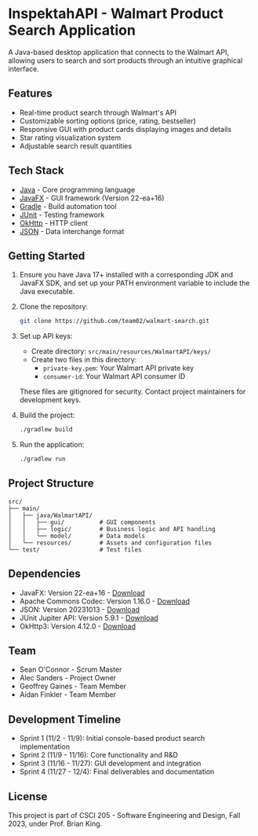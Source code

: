 # InspektahAPI - Walmart Product Search Application

A Java-based desktop application that connects to the Walmart API, allowing users to search and sort products through an intuitive graphical interface.

## Features

- Real-time product search through Walmart's API
- Customizable sorting options (price, rating, bestseller)
- Responsive GUI with product cards displaying images and details
- Star rating visualization system
- Adjustable search result quantities

## Tech Stack

- [Java](https://www.java.com/) - Core programming language
- [JavaFX](https://openjfx.io/) - GUI framework (Version 22-ea+16)
- [Gradle](https://gradle.org/) - Build automation tool
- [JUnit](https://junit.org/) - Testing framework
- [OkHttp](https://square.github.io/okhttp/) - HTTP client
- [JSON](https://www.json.org/) - Data interchange format

## Getting Started

1. Ensure you have Java 17+ installed with a corresponding JDK and JavaFX SDK, and set up your PATH environment variable to include the Java executable.

2. Clone the repository:
   ```bash
   git clone https://github.com/team02/walmart-search.git
   ```

3. Set up API keys:
   - Create directory: `src/main/resources/WalmartAPI/keys/`
   - Create two files in this directory:
     - `private-key.pem`: Your Walmart API private key
     - `consumer-id`: Your Walmart API consumer ID

   These files are gitignored for security. Contact project maintainers for development keys.

4. Build the project:
   ```bash
   ./gradlew build
   ```

5. Run the application:
   ```bash
   ./gradlew run
   ```

## Project Structure

```
src/
├── main/
│   ├── java/WalmartAPI/
│   │   ├── gui/          # GUI components
│   │   ├── logic/        # Business logic and API handling
│   │   └── model/        # Data models
│   └── resources/        # Assets and configuration files
└── test/                 # Test files
```

## Dependencies

- JavaFX: Version 22-ea+16 - [Download](https://mvnrepository.com/artifact/org.openjfx/javafx)
- Apache Commons Codec: Version 1.16.0 - [Download](https://mvnrepository.com/artifact/commons-codec/commons-codec)
- JSON: Version 20231013 - [Download](https://mvnrepository.com/artifact/org.json/json)
- JUnit Jupiter API: Version 5.9.1 - [Download](https://mvnrepository.com/artifact/org.junit.jupiter/junit-jupiter-api)
- OkHttp3: Version 4.12.0 - [Download](https://mvnrepository.com/artifact/com.squareup.okhttp3/okhttp)

## Team

- Sean O'Connor - Scrum Master
- Alec Sanders - Project Owner
- Geoffrey Gaines - Team Member
- Aidan Finkler - Team Member

## Development Timeline

- Sprint 1 (11/2 - 11/9): Initial console-based product search implementation
- Sprint 2 (11/9 - 11/16): Core functionality and R&D
- Sprint 3 (11/16 - 11/27): GUI development and integration
- Sprint 4 (11/27 - 12/4): Final deliverables and documentation

## License

This project is part of CSCI 205 - Software Engineering and Design, Fall 2023, under Prof. Brian King.